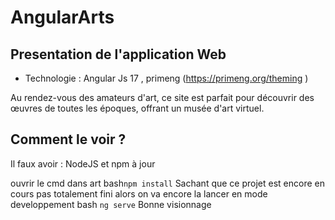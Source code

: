# AngularArts

## Presentation de l'application Web
 - Technologie : Angular Js 17 , primeng (https://primeng.org/theming ) 
 
 Au rendez-vous des amateurs d'art, ce site est parfait pour découvrir des œuvres de toutes les époques, offrant un musée d'art virtuel.

## Comment le voir ?
Il faux avoir : NodeJS et npm à jour

ouvrir le cmd dans art
bash`
    npm install
`
Sachant que ce projet est encore en cours pas totalement fini alors on va encore la lancer en mode developpement
bash `
    ng serve
`
Bonne visionnage
